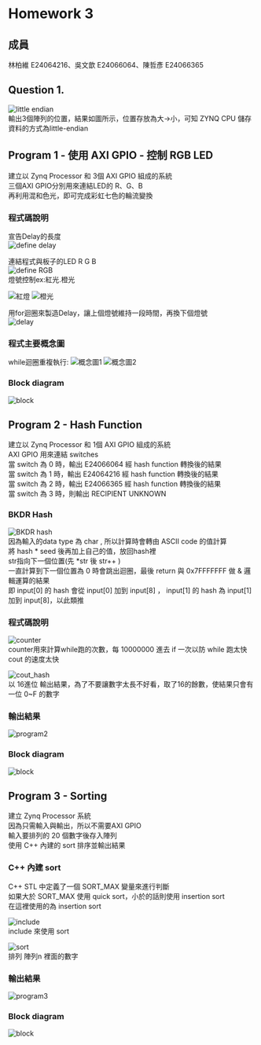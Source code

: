# Homework 3
## 成員
林柏維 E24064216、吳文歆 E24066064、陳哲彥 E24066365
## Question 1.
![little endian](images/little-endian.PNG)  
輸出3個陣列的位置，結果如圖所示，位置存放為大→小，可知 ZYNQ CPU 儲存資料的方式為little-endian
## Program 1 - 使用 AXI GPIO - 控制 RGB LED 
建立以 Zynq Processor 和 3個 AXI GPIO 組成的系統   
三個AXI GPIO分別用來連結LED的 R、G、B   
再利用混和色光，即可完成彩虹七色的輪流變換  
### 程式碼說明
宣告Delay的長度   
![define delay](images/define-delay.png) 

連結程式與板子的LED R G B   
![define RGB](images/define-RGB.png)    
燈號控制ex:紅光.橙光 

![紅燈](images/紅燈.png)
![橙光](images/橙光.png)

用for迴圈來製造Delay，讓上個燈號維持一段時間，再換下個燈號  
![delay](images/Delay.png)

### 程式主要概念圖
while迴圈重複執行:
![概念圖1](images/概念圖1.png)
![概念圖2](images/概念圖2.png)
### Block diagram
![block](images/HW3-1-blockdesign.png)


## Program 2 - Hash Function
建立以 Zynq Processor 和 1個 AXI GPIO 組成的系統  
AXI GPIO 用來連結 switches  
當 switch 為 0 時，輸出 E24066064 經 hash function 轉換後的結果  
當 switch 為 1 時，輸出 E24064216 經 hash function 轉換後的結果  
當 switch 為 2 時，輸出 E24066365 經 hash function 轉換後的結果  
當 switch 為 3 時，則輸出 RECIPIENT UNKNOWN  
### BKDR Hash
![BKDR hash](images/BKDR_hash.PNG)  
因為輸入的data type 為 char , 所以計算時會轉由 ASCII code 的值計算  
將 hash * seed 後再加上自己的值，放回hash裡  
str指向下一個位置(先 *str 後 str++ )  
一直計算到下一個位置為 0 時會跳出迴圈，最後 return 與 0x7FFFFFFF 做 & 邏輯運算的結果  
即 input[0] 的 hash 會從 input[0] 加到 input[8] ， input[1] 的 hash 為 input[1] 加到 input[8]，以此類推  
### 程式碼說明
  
![counter](images/counter.PNG)  
counter用來計算while跑的次數，每 10000000 進去 if 一次以防 while 跑太快 cout 的速度太快  
  
![cout_hash](images/cout_hash.PNG)  
以 16進位 輸出結果，為了不要讓數字太長不好看，取了16的餘數，使結果只會有一位 0~F 的數字
### 輸出結果
![program2](images/program2.PNG)  
### Block diagram
![block](images/block_design2.PNG)

## Program 3 - Sorting
建立 Zynq Processor 系統  
因為只需輸入與輸出，所以不需要AXI GPIO  
輸入要排列的 20 個數字後存入陣列  
使用 C++ 內建的 sort 排序並輸出結果
### C++ 內建 sort
C++ STL 中定義了一個 SORT_MAX 變量來進行判斷  
如果大於 SORT_MAX 使用 quick sort，小於的話則使用 insertion sort  
在這裡使用的為 insertion sort  

![include](images/include.PNG)  
include <algorithm> 來使用 sort  
    
![sort](images/sort.PNG)  
排列 陣列n 裡面的數字
### 輸出結果
![program3](images/program3.PNG)  
### Block diagram
![block](images/block_design2.PNG)

